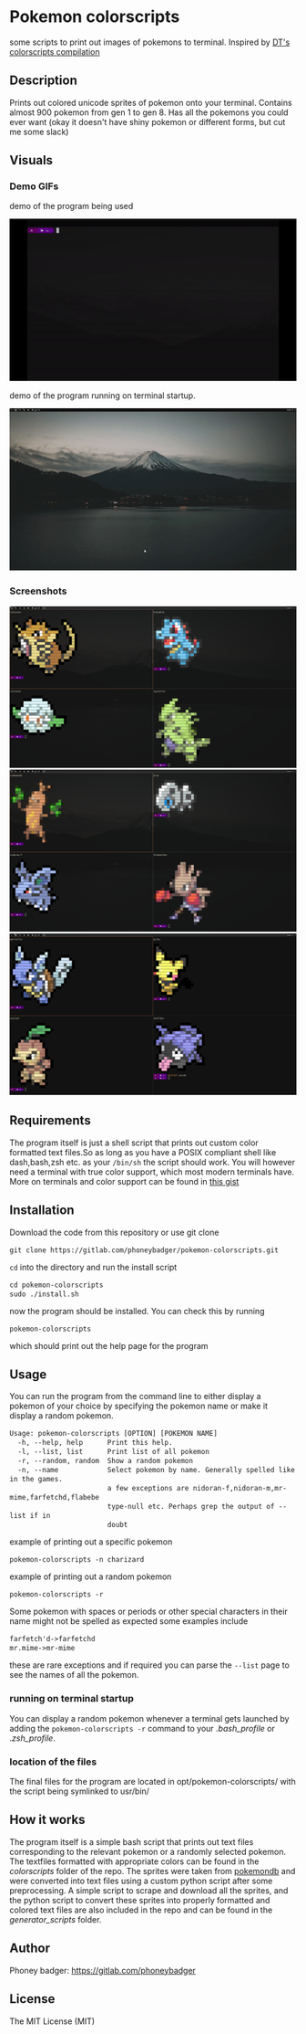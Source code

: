 # Pokemon colorscripts

some scripts to print out images of pokemons to terminal. Inspired by
[DT's colorscripts compilation](https://gitlab.com/dwt1/shell-color-scripts)

## Description
Prints out colored unicode sprites of pokemon onto your terminal. Contains
almost 900 pokemon from gen 1 to gen 8. Has all the pokemons you could ever want
(okay it doesn't have shiny pokemon or different forms, but cut me some slack)

## Visuals
### Demo GIFs
demo of the program being used

![demo of program in action](./demo_images/colorscript-demo.gif)

demo of the program running on terminal startup.

![demo of random pokemons on terminal spawn](./demo_images/poke_demo.gif)

### Screenshots
![screenshot](./demo_images/demo_1.png)
![screenshot](./demo_images/demo_2.png)
![screenshot](./demo_images/demo_3.png)

## Requirements
The program itself is just a shell script that prints out custom color formatted
text files.So as long as you have a POSIX compliant shell like dash,bash,zsh etc.
as your `/bin/sh` the script should work.
You will however need a terminal with true color support, which most
modern terminals have. More on terminals and color support can be found in
[this gist](https://gist.github.com/XVilka/8346728)

## Installation
Download the code from this repository or use git clone
```
git clone https://gitlab.com/phoneybadger/pokemon-colorscripts.git
```
`cd` into the directory and run the install script
```
cd pokemon-colorscripts
sudo ./install.sh
```
now the program should be installed. You can check this by running
```
pokemon-colorscripts
```
which should print out the help page for the program

## Usage
You can run the program from the command line to either display a pokemon of your
choice by specifying the pokemon name or make it display a random pokemon.
```
Usage: pokemon-colorscripts [OPTION] [POKEMON NAME]
  -h, --help, help    	Print this help.
  -l, --list, list    	Print list of all pokemon
  -r, --random, random	Show a random pokemon
  -n, --name          	Select pokemon by name. Generally spelled like in the games.
                        a few exceptions are nidoran-f,nidoran-m,mr-mime,farfetchd,flabebe
                        type-null etc. Perhaps grep the output of --list if in
                        doubt
```

example of printing out a specific pokemon
```
pokemon-colorscripts -n charizard
```
example of printing out a random pokemon
```
pokemon-colorscripts -r
```
Some pokemon with spaces or periods or other special characters in their name
might not be spelled as expected some examples include
```
farfetch'd->farfetchd
mr.mime->mr-mime
```
these are rare exceptions and if required you can parse the `--list` page to see
the names of all the pokemon.

### running on terminal startup
You can display a random pokemon whenever a terminal gets launched by adding
the `pokemon-colorscripts -r` command to your *.bash_profile* or .*zsh_profile*.

### location of the files
The final files for the program are located in opt/pokemon-colorscripts/ with the script
being symlinked to usr/bin/

## How it works
The program itself is a simple bash script that prints out text files corresponding
to the relevant pokemon or a randomly selected pokemon. The textfiles formatted with
appropriate colors can be found in the *colorscripts* folder of the repo. The sprites
were taken from [pokemondb](https://pokemondb.net/sprites) and were converted into text
files using a custom python script after some preprocessing. A simple script to
scrape and download all the sprites, and the python script to convert these sprites into properly formatted and colored
text files are also included in the repo and can be found in the *generator_scripts* folder.

## Author
Phoney badger:
https://gitlab.com/phoneybadger
## License
The MIT License (MIT)


